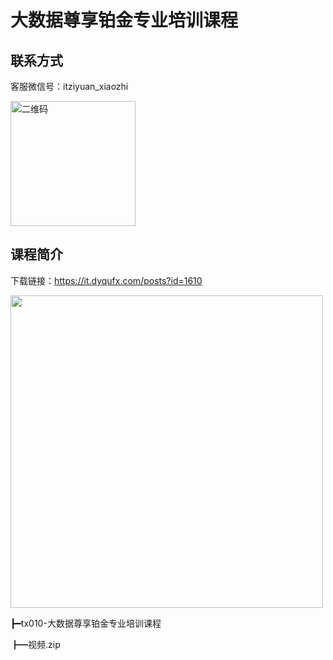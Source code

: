 # 大数据尊享铂金专业培训课程

## 联系方式

客服微信号：itziyuan_xiaozhi

<img src="https://ziyuanyun.oss-cn-guangzhou.aliyuncs.com/common/20240614073449/666b82192834a.jpg" width="200" height="200" alt="二维码">

## 课程简介

下载链接：https://it.dyqufx.com/posts?id=1610

<img src="https://ziyuanyun.oss-cn-guangzhou.aliyuncs.com/yun/20240515183246/66448f4e5dce1.jpg" width="500" alt="">

  ┣━tx010-大数据尊享铂金专业培训课程

 ┣━视频.zip

  